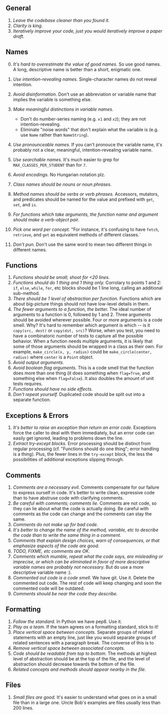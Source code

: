 General
-------
1.  *Leave the codebase cleaner than you found it.*
2.  *Clarity is king.*
3.  *Iteratively improve your code, just you would iteratively improve a paper draft.*


Names
-----
0.  *It's hard to overestimate the value of good names.*
    So use good names. A long, descriptive name is better than a short, enigmatic one.
1.  *Use intention-revealing names.*
    Single-character names do not reveal intention.
2.  *Avoid disinformation.*
    Don't use an abbreviation or variable name that implies the variable is something else.

3.  *Make meaningful distinctions in variable names.*
    * Don't do number-series naming (e.g. `x1` and `x2`); they are not intention-revealing.
    * Eliminate "noise words" that don't explain what the variable is (e.g. use `Name` rather than `NameString`).

4.  *Use pronounceable names.*
    If you can't pronouce the variable name, it's probably not a clear, meaningful, intention-revealing variable name.
5.  *Use searchable names.*
    It's much easier to grep for `MAX_CLASSES_PER_STUDENT` than for `7`.
6.  *Avoid encodings.*
    No Hungarian notation plz.
7.  *Class names should be nouns or noun phrases.*
8.  *Method names should be verbs or verb phrases.*
    Accessors, mutators, and predicates should be named for the value and prefixed with `get`, `set`, and `is`.
9. *For functions which take arguments, the function name and argument should make a verb-object pair.*
10.  *Pick one word per concept.*
    "For instance, it's confusing to have `fetch`, `retrieve`, and `get` as equivalent methods of different classes.`
11. *Don't pun.*
    Don't use the same word to mean two different things in different names.

Functions
----------
1. *Functions should be small; shoot for <20 lines.*
2. *Functions should do 1 thing and 1 thing only.*
    Corrolary to points 1 and 2: `if`, `else`, `while`, `for`, etc blocks should be 1 line long, calling an additional sub-method.
3.  *There should be 1 level of abstraction per function.*
    Functions which are about big-picture things should not have low-level
    details in them.
4.  *The fewer arguments to a function, the better.*
    The ideal number of arguments to a function is 0, followed by 1 and 2. Three arguments should be avoided wherever possible. Four or more arguments is a code smell. Why? It's hard to remember which argument is which -- is it `copy(src, dest)` or `copy(dst, src)`? Worse, when you test, you need to have a combinatoric number of tests to capture all the possible behavior. When a function needs multiple arguments, it is likely that some of those arguments should be wrapped in a class as their own. For example, `make_circle(x, y, radius)` could be `make_circle(center, radius)` where `center` is a `Point` object.
5.  *Avoid output arguments.*
6.  *Avoid boolean flag arguments.*
    This is a code smell that the function does more than one thing (it does something when `flag=True`, and something else when `flag=False`). It also doubles the amount of unit tests requires.
7.  *Functions should have no side effects.*
8.  *Don't repeat yourself.*
    Duplicated code should be split out into a separate function.


Exceptions & Errors
--------------------
1.  *It's better to raise an exception than return an error code.*
    Exceptions force the caller to deal with them immediately, but an error code can easily get ignored, leading to problems down the line.
2.  *Extract try-except blocks.*
    Error processing should be distinct from regular processing (cf. "Functions should do one thing"; error handling is a thing). Plus, the fewer lines in the `try-except` block, the less the possibilities of additional exceptions slipping through.

Comments
--------
1.  *Comments are a necessary evil.*
    Comments compensate for our failure to express ourself in code. It's better to write clean, expressive code than to have abstruse code with clarifying comments.
2.  *Be careful with comments; comments lie.*
    Comments are not code, so they can lie about what the code is actually doing. Be careful with comments as the code can change and the comments can stay the same.
3.  *Comments do not make up for bad code.*
4.  *It's better to change the name of the method, variable, etc to describe the code than to write the same thing in a comment.*
5.  *Comments that explain design choices, warn of consequences, or that emphasize aspects of the code are good.*
6.  *TODO, FIXME, etc comments are OK.*
7.  *Comments which mumble, repeat what the code says, are misleading or imprecise, or which can be eliminated in favor of more descriptive variable names are probably not necessary.*
    But do use a more descriptive variable name :).
8.  *Commented out code is a code smell.*
    We have git. Use it. Delete the commented out code. The rest of code will keep changing and soon the commented code will be outdated.
9.  *Comments should be near the code they describe.*

Formatting
----------
1.  *Follow the standard.*
    In Python we have pep8. Use it.
2.  *Play as a team.*
    If the team agrees on a formatting standard, stick to it!
3.  *Place vertical space between concepts.*
    Separate groups of related statements with an empty line, just like you would separate groups of related sentences with a paragraph break. The converse of this is to
4.  *Remove vertical space between associated concepts.*
5.  *Code should be readable from top to bottom.*
    The methods at highest level of abstraction should be at the top of the file, and the level of abstraction should decrease towards the bottom of the file.
6.  *Related concepts and methods should appear nearby in the file.*



Files
-----
1.  *Small files are good.*
    It's easier to understand what goes on in a small file than in a large one. Uncle Bob's examples are files usually less than 200 lines.

